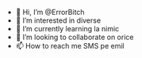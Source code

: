 - 👋 Hi, I’m @ErrorBitch
- 👀 I’m interested in diverse
- 🌱 I’m currently learning la nimic 
- 💞️ I’m looking to collaborate on orice
- 📫 How to reach me SMS pe emil

<!---
ErrorBitch/ErrorBitch is a ✨ special ✨ repository because its `README.md` (this file) appears on your GitHub profile.
You can click the Preview link to take a look at your changes.
--->
